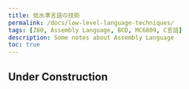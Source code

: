```yaml
---
title: 低水準言語の技術
permalink: /docs/low-level-language-techniques/
tags: [Z80, Assembly Language, BCD, MC6809, C言語]
description: Some notes about Assembly Language
toc: true
---
```


## Under Construction